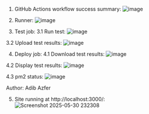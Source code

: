 1. GitHub Actions workflow success summary:
![image](https://github.com/user-attachments/assets/6a7b2715-60ea-403a-ac0d-9045812f859c)


2. Runner:
![image](https://github.com/user-attachments/assets/d4256888-7648-46ca-ac03-0846c717b2da)

3. Test job:
3.1 Run test:
![image](https://github.com/user-attachments/assets/94b01d90-b330-4589-a72f-bb0e7c4fdaa2)

3.2 Upload test results:
![image](https://github.com/user-attachments/assets/c54e1529-0bfa-4534-af13-0365193726f6)


4. Deploy job:
4.1 Download test results:
![image](https://github.com/user-attachments/assets/f00fc0a0-9001-4df5-801d-130ae35500a4)

4.2 Display test results:
![image](https://github.com/user-attachments/assets/f552b06d-fe45-436b-bd4c-23bba98f218e)

4.3 pm2 status:
![image](https://github.com/user-attachments/assets/03e3e134-30a3-40c5-b77b-7e21ef168e50)


Author: Adib Azfer


5. Site running at http://localhost:3000/:
![Screenshot 2025-05-30 232308](https://github.com/user-attachments/assets/790178e8-c8fa-421d-9425-07d6b72086d4)



